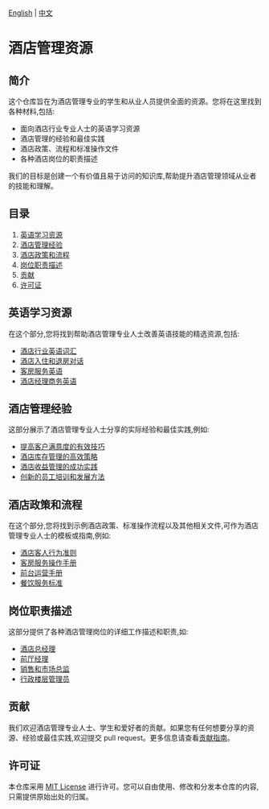 <div class="language-switcher">
  <a href="#" onclick="switchLanguage('en')">English</a> | 
  <a href="#" onclick="switchLanguage('zh')">中文</a>
</div>

<!-- 中文版 README.md 内容 -->

<script>
function switchLanguage(lang) {
  // 根据lang参数切换到对应的英文或中文页面
  if (lang === 'en') {
    window.location.href = '#'
  } else if (lang === 'zh') {
    window.location.href = '#'
  }
}
</script>
# 酒店管理资源

## 简介
这个仓库旨在为酒店管理专业的学生和从业人员提供全面的资源。您将在这里找到各种材料,包括:

- 面向酒店行业专业人士的英语学习资源
- 酒店管理的经验和最佳实践
- 酒店政策、流程和标准操作文件 
- 各种酒店岗位的职责描述

我们的目标是创建一个有价值且易于访问的知识库,帮助提升酒店管理领域从业者的技能和理解。

## 目录
1. [英语学习资源](#英语学习资源)
2. [酒店管理经验](#酒店管理经验)
3. [酒店政策和流程](#酒店政策和流程)
4. [岗位职责描述](#岗位职责描述)
5. [贡献](#贡献)
6. [许可证](#许可证)

## 英语学习资源
在这个部分,您将找到帮助酒店管理专业人士改善英语技能的精选资源,包括:

- [酒店行业英语词汇](./english-resources/hospitality-vocabulary.md)
- [酒店入住和退房对话](./english-resources/hotel-check-in-out.md) 
- [客房服务英语](./english-resources/housekeeping-english.md)
- [酒店经理商务英语](./english-resources/business-english-hotel-managers.md)

## 酒店管理经验
这部分展示了酒店管理专业人士分享的实际经验和最佳实践,例如:

- [提高客户满意度的有效技巧](./experiences/guest-satisfaction.md)
- [酒店库存管理的高效策略](./experiences/inventory-management.md)
- [酒店收益管理的成功实践](./experiences/revenue-management.md)
- [创新的员工培训和发展方法](./experiences/staff-training.md)

## 酒店政策和流程
在这个部分,您将找到示例酒店政策、标准操作流程以及其他相关文件,可作为酒店管理专业人士的模板或指南,例如:

- [酒店客人行为准则](./policies/guest-conduct-policy.md)
- [客房服务操作手册](./policies/housekeeping-procedures.md)
- [前台运营手册](./policies/front-desk-operations.md)
- [餐饮服务标准](./policies/f&b-service-standards.md)

## 岗位职责描述
这部分提供了各种酒店管理岗位的详细工作描述和职责,如:

- [酒店总经理](./job-descriptions/general-manager.md)
- [前厅经理](./job-descriptions/front-office-manager.md)
- [销售和市场总监](./job-descriptions/sales-marketing-director.md)
- [行政楼层管理员](./job-descriptions/executive-housekeeper.md)

## 贡献
我们欢迎酒店管理专业人士、学生和爱好者的贡献。如果您有任何想要分享的资源、经验或最佳实践,欢迎提交 pull request。更多信息请查看[贡献指南](./CONTRIBUTING.md)。

## 许可证
本仓库采用 [MIT License](LICENSE.md) 进行许可。您可以自由使用、修改和分发本仓库的内容,只需提供原始出处的归属。
